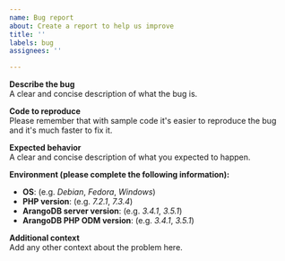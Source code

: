 ```yaml
---
name: Bug report
about: Create a report to help us improve
title: ''
labels: bug
assignees: ''

---
```


**Describe the bug**  
A clear and concise description of what the bug is.

**Code to reproduce**  
Please remember that with sample code it's easier to reproduce the bug and it's much faster to fix it.

**Expected behavior**  
A clear and concise description of what you expected to happen.

**Environment (please complete the following information):**  
  - **OS**: (e.g. _Debian_, _Fedora_, _Windows_)
  - **PHP version**: (e.g. _7.2.1_, _7.3.4_)
  - **ArangoDB server version**: (e.g. _3.4.1_, _3.5.1_)
  - **ArangoDB PHP ODM version**: (e.g. _3.4.1_, _3.5.1_)

**Additional context**  
Add any other context about the problem here.
